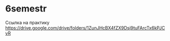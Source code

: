# 6semestr

Ссылка на практику 
https://drive.google.com/drive/folders/1ZunJHcBX4fZX9Dsj9tuFArcTx6kPJCvR
